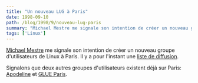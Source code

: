 ```yaml
---
title: "Un nouveau LUG à Paris"
date: 1998-09-10
path: /blog/1998/9/nouveau-lug-paris
summary: "Michael Mestre me signale son intention de créer un nouveau groupe d'utilisateurs de Linux à Paris."
tags: ['Linux']
---
```


<P>
<A HREF="mailto:mmestre@teaser.fr">Michael Mestre</A> me signale son
intention de créer un nouveau groupe d'utilisateurs de Linux à Paris. Il y
a pour l'instant une <A HREF="http://www.teaser.fr/~mmestre/parinux.html">liste de diffusion</A>.
</P>

<P>
Signalons que deux autres groupes d'utilisateurs existent déjà sur Paris:
<A HREF="http://www.teaser.fr/~amajorel/apodeline/">Apodeline</A>
et <A HREF="http://www.mandalux.com/GLUE/">GLUE Paris</A>.
</P>


